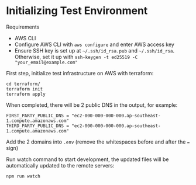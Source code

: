 # Initializing Test Environment

Requirements

* AWS CLI
* Configure AWS CLI with `aws configure` and enter AWS access key
* Ensure SSH key is set up at `~/.ssh/id_rsa.pub` and `~/.ssh/id_rsa`. Otherwise, set it up with `ssh-keygen -t ed25519 -C "your_email@example.com"`

First step, initialize test infrastructure on AWS with terraform:

```
cd terraform/
terraform init
terraform apply
```

When completed, there will be 2 public DNS in the output, for example:

```
FIRST_PARTY_PUBLIC_DNS = "ec2-000-000-000-000.ap-southeast-1.compute.amazonaws.com"
THIRD_PARTY_PUBLIC_DNS = "ec2-000-000-000-000.ap-southeast-1.compute.amazonaws.com"
```

Add the 2 domains into `.env` (remove the whitespaces before and after the `=` sign)

Run watch command to start development, the updated files will be automatically updated to the remote servers:

```
npm run watch
```
